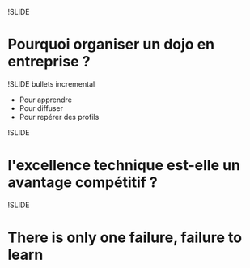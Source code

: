 !SLIDE
# Pourquoi organiser un dojo en entreprise ?

!SLIDE bullets incremental

* Pour apprendre
* Pour diffuser
* Pour repérer des profils

!SLIDE
# l'excellence technique est-elle un avantage compétitif ?

!SLIDE
# There is only one failure, failure to learn




